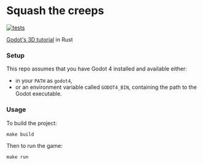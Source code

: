 # Squash the creeps

[![tests](https://github.com/keeeal/squash-the-creeps/actions/workflows/tests.yaml/badge.svg)](https://github.com/keeeal/squash-the-creeps/actions/workflows/tests.yaml)

[Godot's 3D tutorial](https://docs.godotengine.org/en/stable/getting_started/first_3d_game/index.html#) in Rust

### Setup

This repo assumes that you have Godot 4 installed and available either:

- in your `PATH` as `godot4`,
- or an environment variable called `GODOT4_BIN`, containing the path to the Godot executable.

### Usage

To build the project:

```
make build
```

Then to run the game:

```
make run
```

<!-- ![squash-the-creeps-final.gif](https://docs.godotengine.org/en/stable/_images/squash-the-creeps-final.gif) -->
